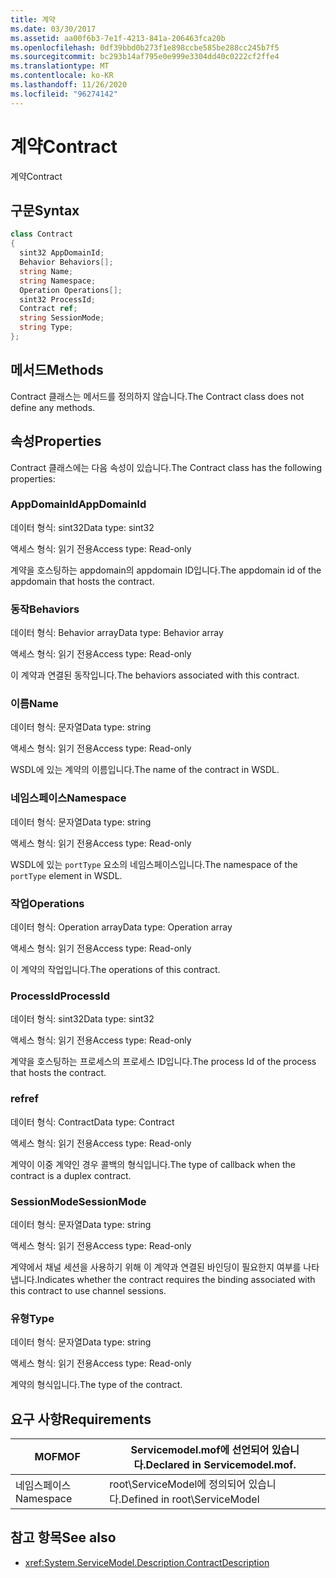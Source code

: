 ```yaml
---
title: 계약
ms.date: 03/30/2017
ms.assetid: aa00f6b3-7e1f-4213-841a-206463fca20b
ms.openlocfilehash: 0df39bbd0b273f1e898ccbe585be288cc245b7f5
ms.sourcegitcommit: bc293b14af795e0e999e3304dd40c0222cf2ffe4
ms.translationtype: MT
ms.contentlocale: ko-KR
ms.lasthandoff: 11/26/2020
ms.locfileid: "96274142"
---
```

# <a name="contract"></a><span data-ttu-id="bf109-102">계약</span><span class="sxs-lookup"><span data-stu-id="bf109-102">Contract</span></span>

<span data-ttu-id="bf109-103">계약</span><span class="sxs-lookup"><span data-stu-id="bf109-103">Contract</span></span>  
  
## <a name="syntax"></a><span data-ttu-id="bf109-104">구문</span><span class="sxs-lookup"><span data-stu-id="bf109-104">Syntax</span></span>  
  
```csharp
class Contract  
{  
  sint32 AppDomainId;  
  Behavior Behaviors[];  
  string Name;  
  string Namespace;  
  Operation Operations[];  
  sint32 ProcessId;  
  Contract ref;  
  string SessionMode;  
  string Type;  
};  
```  
  
## <a name="methods"></a><span data-ttu-id="bf109-105">메서드</span><span class="sxs-lookup"><span data-stu-id="bf109-105">Methods</span></span>  

 <span data-ttu-id="bf109-106">Contract 클래스는 메서드를 정의하지 않습니다.</span><span class="sxs-lookup"><span data-stu-id="bf109-106">The Contract class does not define any methods.</span></span>  
  
## <a name="properties"></a><span data-ttu-id="bf109-107">속성</span><span class="sxs-lookup"><span data-stu-id="bf109-107">Properties</span></span>  

 <span data-ttu-id="bf109-108">Contract 클래스에는 다음 속성이 있습니다.</span><span class="sxs-lookup"><span data-stu-id="bf109-108">The Contract class has the following properties:</span></span>  
  
### <a name="appdomainid"></a><span data-ttu-id="bf109-109">AppDomainId</span><span class="sxs-lookup"><span data-stu-id="bf109-109">AppDomainId</span></span>  

 <span data-ttu-id="bf109-110">데이터 형식: sint32</span><span class="sxs-lookup"><span data-stu-id="bf109-110">Data type: sint32</span></span>  
  
 <span data-ttu-id="bf109-111">액세스 형식: 읽기 전용</span><span class="sxs-lookup"><span data-stu-id="bf109-111">Access type: Read-only</span></span>  
  
 <span data-ttu-id="bf109-112">계약을 호스팅하는 appdomain의 appdomain ID입니다.</span><span class="sxs-lookup"><span data-stu-id="bf109-112">The appdomain id of the appdomain that hosts the contract.</span></span>  
  
### <a name="behaviors"></a><span data-ttu-id="bf109-113">동작</span><span class="sxs-lookup"><span data-stu-id="bf109-113">Behaviors</span></span>  

 <span data-ttu-id="bf109-114">데이터 형식: Behavior array</span><span class="sxs-lookup"><span data-stu-id="bf109-114">Data type: Behavior array</span></span>  
  
 <span data-ttu-id="bf109-115">액세스 형식: 읽기 전용</span><span class="sxs-lookup"><span data-stu-id="bf109-115">Access type: Read-only</span></span>  
  
 <span data-ttu-id="bf109-116">이 계약과 연결된 동작입니다.</span><span class="sxs-lookup"><span data-stu-id="bf109-116">The behaviors associated with this contract.</span></span>  
  
### <a name="name"></a><span data-ttu-id="bf109-117">이름</span><span class="sxs-lookup"><span data-stu-id="bf109-117">Name</span></span>  

 <span data-ttu-id="bf109-118">데이터 형식: 문자열</span><span class="sxs-lookup"><span data-stu-id="bf109-118">Data type: string</span></span>  
  
 <span data-ttu-id="bf109-119">액세스 형식: 읽기 전용</span><span class="sxs-lookup"><span data-stu-id="bf109-119">Access type: Read-only</span></span>  
  
 <span data-ttu-id="bf109-120">WSDL에 있는 계약의 이름입니다.</span><span class="sxs-lookup"><span data-stu-id="bf109-120">The name of the contract in WSDL.</span></span>  
  
### <a name="namespace"></a><span data-ttu-id="bf109-121">네임스페이스</span><span class="sxs-lookup"><span data-stu-id="bf109-121">Namespace</span></span>  

 <span data-ttu-id="bf109-122">데이터 형식: 문자열</span><span class="sxs-lookup"><span data-stu-id="bf109-122">Data type: string</span></span>  
  
 <span data-ttu-id="bf109-123">액세스 형식: 읽기 전용</span><span class="sxs-lookup"><span data-stu-id="bf109-123">Access type: Read-only</span></span>  
  
 <span data-ttu-id="bf109-124">WSDL에 있는 `portType` 요소의 네임스페이스입니다.</span><span class="sxs-lookup"><span data-stu-id="bf109-124">The namespace of the `portType` element in WSDL.</span></span>  
  
### <a name="operations"></a><span data-ttu-id="bf109-125">작업</span><span class="sxs-lookup"><span data-stu-id="bf109-125">Operations</span></span>  

 <span data-ttu-id="bf109-126">데이터 형식: Operation array</span><span class="sxs-lookup"><span data-stu-id="bf109-126">Data type: Operation array</span></span>  
  
 <span data-ttu-id="bf109-127">액세스 형식: 읽기 전용</span><span class="sxs-lookup"><span data-stu-id="bf109-127">Access type: Read-only</span></span>  
  
 <span data-ttu-id="bf109-128">이 계약의 작업입니다.</span><span class="sxs-lookup"><span data-stu-id="bf109-128">The operations of this contract.</span></span>  
  
### <a name="processid"></a><span data-ttu-id="bf109-129">ProcessId</span><span class="sxs-lookup"><span data-stu-id="bf109-129">ProcessId</span></span>  

 <span data-ttu-id="bf109-130">데이터 형식: sint32</span><span class="sxs-lookup"><span data-stu-id="bf109-130">Data type: sint32</span></span>  
  
 <span data-ttu-id="bf109-131">액세스 형식: 읽기 전용</span><span class="sxs-lookup"><span data-stu-id="bf109-131">Access type: Read-only</span></span>  
  
 <span data-ttu-id="bf109-132">계약을 호스팅하는 프로세스의 프로세스 ID입니다.</span><span class="sxs-lookup"><span data-stu-id="bf109-132">The process Id of the process that hosts the contract.</span></span>  
  
### <a name="ref"></a><span data-ttu-id="bf109-133">ref</span><span class="sxs-lookup"><span data-stu-id="bf109-133">ref</span></span>  

 <span data-ttu-id="bf109-134">데이터 형식: Contract</span><span class="sxs-lookup"><span data-stu-id="bf109-134">Data type: Contract</span></span>  
  
 <span data-ttu-id="bf109-135">액세스 형식: 읽기 전용</span><span class="sxs-lookup"><span data-stu-id="bf109-135">Access type: Read-only</span></span>  
  
 <span data-ttu-id="bf109-136">계약이 이중 계약인 경우 콜백의 형식입니다.</span><span class="sxs-lookup"><span data-stu-id="bf109-136">The type of callback when the contract is a duplex contract.</span></span>  
  
### <a name="sessionmode"></a><span data-ttu-id="bf109-137">SessionMode</span><span class="sxs-lookup"><span data-stu-id="bf109-137">SessionMode</span></span>  

 <span data-ttu-id="bf109-138">데이터 형식: 문자열</span><span class="sxs-lookup"><span data-stu-id="bf109-138">Data type: string</span></span>  
  
 <span data-ttu-id="bf109-139">액세스 형식: 읽기 전용</span><span class="sxs-lookup"><span data-stu-id="bf109-139">Access type: Read-only</span></span>  
  
 <span data-ttu-id="bf109-140">계약에서 채널 세션을 사용하기 위해 이 계약과 연결된 바인딩이 필요한지 여부를 나타냅니다.</span><span class="sxs-lookup"><span data-stu-id="bf109-140">Indicates whether the contract requires the binding associated with this contract to use channel sessions.</span></span>  
  
### <a name="type"></a><span data-ttu-id="bf109-141">유형</span><span class="sxs-lookup"><span data-stu-id="bf109-141">Type</span></span>  

 <span data-ttu-id="bf109-142">데이터 형식: 문자열</span><span class="sxs-lookup"><span data-stu-id="bf109-142">Data type: string</span></span>  
  
 <span data-ttu-id="bf109-143">액세스 형식: 읽기 전용</span><span class="sxs-lookup"><span data-stu-id="bf109-143">Access type: Read-only</span></span>  
  
 <span data-ttu-id="bf109-144">계약의 형식입니다.</span><span class="sxs-lookup"><span data-stu-id="bf109-144">The type of the contract.</span></span>  
  
## <a name="requirements"></a><span data-ttu-id="bf109-145">요구 사항</span><span class="sxs-lookup"><span data-stu-id="bf109-145">Requirements</span></span>  
  
|<span data-ttu-id="bf109-146">MOF</span><span class="sxs-lookup"><span data-stu-id="bf109-146">MOF</span></span>|<span data-ttu-id="bf109-147">Servicemodel.mof에 선언되어 있습니다.</span><span class="sxs-lookup"><span data-stu-id="bf109-147">Declared in Servicemodel.mof.</span></span>|  
|---------|-----------------------------------|  
|<span data-ttu-id="bf109-148">네임스페이스</span><span class="sxs-lookup"><span data-stu-id="bf109-148">Namespace</span></span>|<span data-ttu-id="bf109-149">root\ServiceModel에 정의되어 있습니다.</span><span class="sxs-lookup"><span data-stu-id="bf109-149">Defined in root\ServiceModel</span></span>|  
  
## <a name="see-also"></a><span data-ttu-id="bf109-150">참고 항목</span><span class="sxs-lookup"><span data-stu-id="bf109-150">See also</span></span>

- <xref:System.ServiceModel.Description.ContractDescription>
